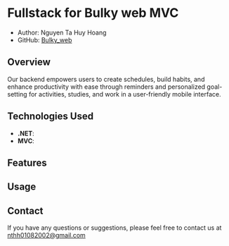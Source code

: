# Fullstack for Bulky web MVC

- Author: Nguyen Ta Huy Hoang
- GitHub: [Bulky_web](https://github.com/NguyenTaHuyHoang)

## Overview

Our backend empowers users to create schedules, build habits, and enhance productivity with ease through reminders and personalized goal-setting for activities, studies, and work in a user-friendly mobile interface. 

## Technologies Used

- **.NET**:
- **MVC**:

## Features

## Usage 

## Contact

If you have any questions or suggestions, please feel free to contact us at nthh01082002@gmail.com

